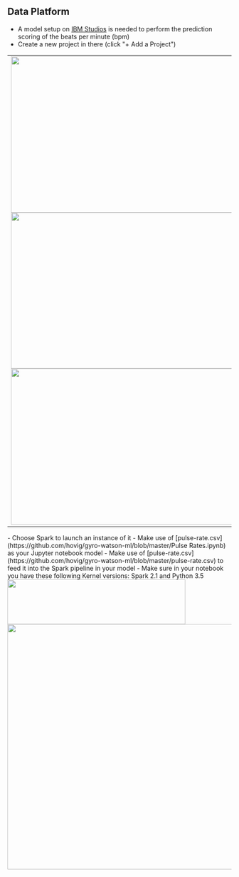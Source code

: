 ## Data Platform
- A model setup on [IBM Studios](https://dataplatform.ibm.com) is needed to perform the prediction scoring of the beats per minute (bpm)
- Create a new project in there (click "+ Add a Project")
<table align="center"><tr>
<td><img src="https://raw.githubusercontent.com/hovig/pulse-iot-wml-mobile-health/master/public/img/ml-addproject-1.png" width="500" height="350"><br>
<img src="https://raw.githubusercontent.com/hovig/pulse-iot-wml-mobile-health/master/public/img/ml-addproject-2.png" width="500" height="350"><br>
<img src="https://raw.githubusercontent.com/hovig/pulse-iot-wml-mobile-health/master/public/img/ml-addproject-3.png" width="500" height="350"></td>
</tr></table>
- Choose Spark to launch an instance of it
- Make use of [pulse-rate.csv](https://github.com/hovig/gyro-watson-ml/blob/master/Pulse Rates.ipynb) as your Jupyter notebook model
- Make use of [pulse-rate.csv](https://github.com/hovig/gyro-watson-ml/blob/master/pulse-rate.csv) to feed it into the Spark pipeline in your model
- Make sure in your notebook you have these following Kernel versions: Spark 2.1 and Python 3.5
<img src="https://raw.githubusercontent.com/hovig/pulse-iot-wml-mobile-health/master/public/img/kernel-python-spark-versions.png" width="400" height="100">
<img src="https://raw.githubusercontent.com/hovig/pulse-iot-wml-mobile-health/master/public/img/ml-kernel.png" width="900" height="550">
